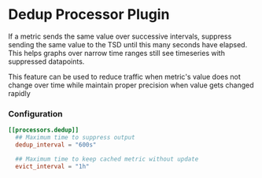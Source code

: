 # Dedup Processor Plugin

If a metric sends the same value over successive intervals, suppress sending
the same value to the TSD until this many seconds have elapsed.  This helps
graphs over narrow time ranges still see timeseries with suppressed datapoints.

This feature can be used to reduce traffic when metric's value does not change over
time while maintain proper precision when value gets changed rapidly

### Configuration

```toml
[[processors.dedup]]
  ## Maximum time to suppress output
  dedup_interval = "600s"

  ## Maximum time to keep cached metric without update
  evict_interval = "1h"
```


